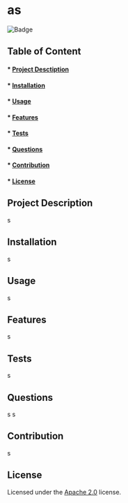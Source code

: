 

# as

![Badge](https://img.shields.io/badge/license-Apache2.0-green?style=plastic&logo=appveyor)

## Table of Content
#### * [Project Desctiption](#description)
#### * [Installation](#installation)
#### * [Usage](#usage)
#### * [Features](#features)
#### * [Tests](#tests)
#### * [Questions](#questions)
#### * [Contribution](#contribution)
#### * [License](#license)

## Project Description
s

## Installation
s

## Usage
s

## Features
s

## Tests
s

## Questions
s
s

## Contribution
s

## License
Licensed under the [Apache 2.0](https://choosealicense.com/licenses/apache-2.0/) license.
